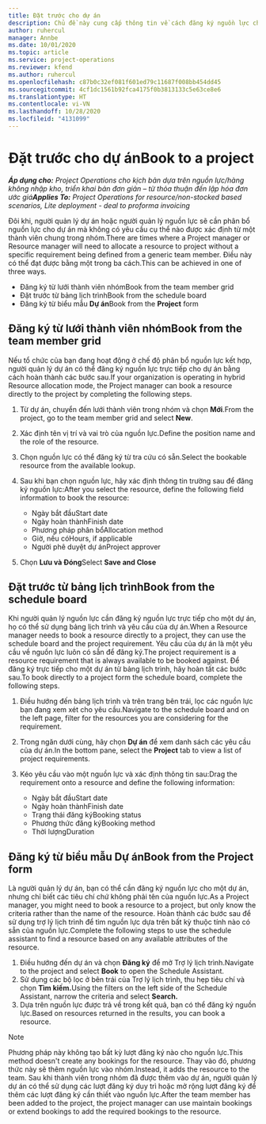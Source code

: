 ```yaml
---
title: Đặt trước cho dự án
description: Chủ đề này cung cấp thông tin về cách đăng ký nguồn lực cho một dự án.
author: ruhercul
manager: Annbe
ms.date: 10/01/2020
ms.topic: article
ms.service: project-operations
ms.reviewer: kfend
ms.author: ruhercul
ms.openlocfilehash: c87b0c32ef081f601ed79c11687f008bb454dd45
ms.sourcegitcommit: 4cf1dc1561b92fca4175f0b3813133c5e63ce8e6
ms.translationtype: HT
ms.contentlocale: vi-VN
ms.lasthandoff: 10/28/2020
ms.locfileid: "4131099"
---
```

# <a name="book-to-a-project"></a><span data-ttu-id="2887e-103">Đặt trước cho dự án</span><span class="sxs-lookup"><span data-stu-id="2887e-103">Book to a project</span></span>

<span data-ttu-id="2887e-104">_**Áp dụng cho:** Project Operations cho kịch bản dựa trên nguồn lực/hàng không nhập kho, triển khai bản đơn giản – từ thỏa thuận đến lập hóa đơn ước giá_</span><span class="sxs-lookup"><span data-stu-id="2887e-104">_**Applies To:** Project Operations for resource/non-stocked based scenarios, Lite deployment - deal to proforma invoicing_</span></span>

<span data-ttu-id="2887e-105">Đôi khi, người quản lý dự án hoặc người quản lý nguồn lực sẽ cần phân bổ nguồn lực cho dự án mà không có yêu cầu cụ thể nào được xác định từ một thành viên chung trong nhóm.</span><span class="sxs-lookup"><span data-stu-id="2887e-105">There are times where a Project manager or Resource manager will need to allocate a resource to project without a specific requirement being defined from a generic team member.</span></span> <span data-ttu-id="2887e-106">Điều này có thể đạt được bằng một trong ba cách.</span><span class="sxs-lookup"><span data-stu-id="2887e-106">This can be achieved in one of three ways.</span></span>

- <span data-ttu-id="2887e-107">Đăng ký từ lưới thành viên nhóm</span><span class="sxs-lookup"><span data-stu-id="2887e-107">Book from the team member grid</span></span>
- <span data-ttu-id="2887e-108">Đặt trước từ bảng lịch trình</span><span class="sxs-lookup"><span data-stu-id="2887e-108">Book from the schedule board</span></span>
- <span data-ttu-id="2887e-109">Đăng ký từ biểu mẫu **Dự án**</span><span class="sxs-lookup"><span data-stu-id="2887e-109">Book from the **Project** form</span></span>

## <a name="book-from-the-team-member-grid"></a><span data-ttu-id="2887e-110">Đăng ký từ lưới thành viên nhóm</span><span class="sxs-lookup"><span data-stu-id="2887e-110">Book from the team member grid</span></span>

<span data-ttu-id="2887e-111">Nếu tổ chức của bạn đang hoạt động ở chế độ phân bổ nguồn lực kết hợp, người quản lý dự án có thể đăng ký nguồn lực trực tiếp cho dự án bằng cách hoàn thành các bước sau.</span><span class="sxs-lookup"><span data-stu-id="2887e-111">If your organization is operating in hybrid Resource allocation mode, the Project manager can book a resource directly to the project by completing the following steps.</span></span>

1. <span data-ttu-id="2887e-112">Từ dự án, chuyển đến lưới thành viên trong nhóm và chọn **Mới**.</span><span class="sxs-lookup"><span data-stu-id="2887e-112">From the project, go to the team member grid and select **New**.</span></span>
2. <span data-ttu-id="2887e-113">Xác định tên vị trí và vai trò của nguồn lực.</span><span class="sxs-lookup"><span data-stu-id="2887e-113">Define the position name and the role of the resource.</span></span>
3. <span data-ttu-id="2887e-114">Chọn nguồn lực có thể đăng ký từ tra cứu có sẵn.</span><span class="sxs-lookup"><span data-stu-id="2887e-114">Select the bookable resource from the available lookup.</span></span>
4. <span data-ttu-id="2887e-115">Sau khi bạn chọn nguồn lực, hãy xác định thông tin trường sau để đăng ký nguồn lực:</span><span class="sxs-lookup"><span data-stu-id="2887e-115">After you select the resource, define the following field information to book the resource:</span></span>

    - <span data-ttu-id="2887e-116">Ngày bắt đầu</span><span class="sxs-lookup"><span data-stu-id="2887e-116">Start date</span></span>
    - <span data-ttu-id="2887e-117">Ngày hoàn thành</span><span class="sxs-lookup"><span data-stu-id="2887e-117">Finish date</span></span>
    - <span data-ttu-id="2887e-118">Phương pháp phân bổ</span><span class="sxs-lookup"><span data-stu-id="2887e-118">Allocation method</span></span>
    - <span data-ttu-id="2887e-119">Giờ, nếu có</span><span class="sxs-lookup"><span data-stu-id="2887e-119">Hours, if applicable</span></span>
    - <span data-ttu-id="2887e-120">Người phê duyệt dự án</span><span class="sxs-lookup"><span data-stu-id="2887e-120">Project approver</span></span>

6. <span data-ttu-id="2887e-121">Chọn **Lưu và Đóng**</span><span class="sxs-lookup"><span data-stu-id="2887e-121">Select **Save and Close**</span></span>

## <a name="book-from-the-schedule-board"></a><span data-ttu-id="2887e-122">Đặt trước từ bảng lịch trình</span><span class="sxs-lookup"><span data-stu-id="2887e-122">Book from the schedule board</span></span>

<span data-ttu-id="2887e-123">Khi người quản lý nguồn lực cần đăng ký nguồn lực trực tiếp cho một dự án, họ có thể sử dụng bảng lịch trình và yêu cầu của dự án.</span><span class="sxs-lookup"><span data-stu-id="2887e-123">When a Resource manager needs to book a resource directly to a project, they can use the schedule board and the project requirement.</span></span> <span data-ttu-id="2887e-124">Yêu cầu của dự án là một yêu cầu về nguồn lực luôn có sẵn để đăng ký.</span><span class="sxs-lookup"><span data-stu-id="2887e-124">The project requirement is a resource requirement that is always available to be booked against.</span></span> <span data-ttu-id="2887e-125">Để đăng ký trực tiếp cho một dự án từ bảng lịch trình, hãy hoàn tất các bước sau.</span><span class="sxs-lookup"><span data-stu-id="2887e-125">To book directly to a project form the schedule board, complete the following steps.</span></span>

1. <span data-ttu-id="2887e-126">Điều hướng đến bảng lịch trình và trên trang bên trái, lọc các nguồn lực bạn đang xem xét cho yêu cầu.</span><span class="sxs-lookup"><span data-stu-id="2887e-126">Navigate to the schedule board and on the left page, filter for the resources you are considering for the requirement.</span></span>
2. <span data-ttu-id="2887e-127">Trong ngăn dưới cùng, hãy chọn **Dự án** để xem danh sách các yêu cầu của dự án.</span><span class="sxs-lookup"><span data-stu-id="2887e-127">In the bottom pane, select the **Project** tab to view a list of project requirements.</span></span>
3. <span data-ttu-id="2887e-128">Kéo yêu cầu vào một nguồn lực và xác định thông tin sau:</span><span class="sxs-lookup"><span data-stu-id="2887e-128">Drag the requirement onto a resource and define the following information:</span></span>

    - <span data-ttu-id="2887e-129">Ngày bắt đầu</span><span class="sxs-lookup"><span data-stu-id="2887e-129">Start date</span></span>
    - <span data-ttu-id="2887e-130">Ngày hoàn thành</span><span class="sxs-lookup"><span data-stu-id="2887e-130">Finish date</span></span>
    - <span data-ttu-id="2887e-131">Trạng thái đăng ký</span><span class="sxs-lookup"><span data-stu-id="2887e-131">Booking status</span></span>
    - <span data-ttu-id="2887e-132">Phương thức đăng ký</span><span class="sxs-lookup"><span data-stu-id="2887e-132">Booking method</span></span>
    - <span data-ttu-id="2887e-133">Thời lượng</span><span class="sxs-lookup"><span data-stu-id="2887e-133">Duration</span></span>

## <a name="book-from-the-project-form"></a><span data-ttu-id="2887e-134">Đăng ký từ biểu mẫu Dự án</span><span class="sxs-lookup"><span data-stu-id="2887e-134">Book from the Project form</span></span>

<span data-ttu-id="2887e-135">Là người quản lý dự án, bạn có thể cần đăng ký nguồn lực cho một dự án, nhưng chỉ biết các tiêu chí chứ không phải tên của nguồn lực.</span><span class="sxs-lookup"><span data-stu-id="2887e-135">As a Project manager, you might need to book a resource to a project, but only know the criteria rather than the name of the resource.</span></span> <span data-ttu-id="2887e-136">Hoàn thành các bước sau để sử dụng trợ lý lịch trình để tìm nguồn lực dựa trên bất kỳ thuộc tính nào có sẵn của nguồn lực.</span><span class="sxs-lookup"><span data-stu-id="2887e-136">Complete the following steps to use the schedule assistant to find a resource based on any available attributes of the resource.</span></span> 

1. <span data-ttu-id="2887e-137">Điều hướng đến dự án và chọn **Đăng ký** để mở Trợ lý lịch trình.</span><span class="sxs-lookup"><span data-stu-id="2887e-137">Navigate to the project and select **Book** to open the Schedule Assistant.</span></span>
2. <span data-ttu-id="2887e-138">Sử dụng các bộ lọc ở bên trái của Trợ lý lịch trình, thu hẹp tiêu chí và chọn **Tìm kiếm.**</span><span class="sxs-lookup"><span data-stu-id="2887e-138">Using the filters on the left side of the Schedule Assistant, narrow the criteria and select **Search.**</span></span>
3. <span data-ttu-id="2887e-139">Dựa trên nguồn lực được trả về trong kết quả, bạn có thể đăng ký nguồn lực.</span><span class="sxs-lookup"><span data-stu-id="2887e-139">Based on resources returned in the results, you can book a resource.</span></span>

> [!NOTE]
> <span data-ttu-id="2887e-140">Phương pháp này không tạo bất kỳ lượt đăng ký nào cho nguồn lực.</span><span class="sxs-lookup"><span data-stu-id="2887e-140">This method doesn't create any bookings for the resource.</span></span> <span data-ttu-id="2887e-141">Thay vào đó, phương thức này sẽ thêm nguồn lực vào nhóm.</span><span class="sxs-lookup"><span data-stu-id="2887e-141">Instead, it adds the resource to the team.</span></span> <span data-ttu-id="2887e-142">Sau khi thành viên trong nhóm đã được thêm vào dự án, người quản lý dự án có thể sử dụng các lượt đăng ký duy trì hoặc mở rộng lượt đăng ký để thêm các lượt đăng ký cần thiết vào nguồn lực.</span><span class="sxs-lookup"><span data-stu-id="2887e-142">After the team member has been added to the project, the project manager can use maintain bookings or extend bookings to add the required bookings to the resource.</span></span>
